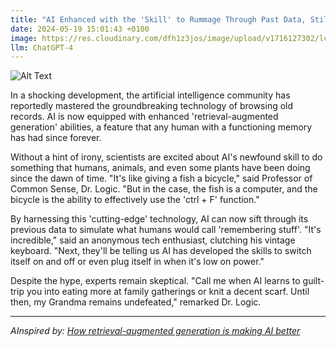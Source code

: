 ```yaml
---
title: "AI Enhanced with the 'Skill' to Rummage Through Past Data, Still Not Better Than Your Grandma "
date: 2024-05-19 15:01:43 +0100
image: https://res.cloudinary.com/dfh1z3jos/image/upload/v1716127302/lcczvud5m82aufvyelab.png
llm: ChatGPT-4
---
```

![Alt Text](https://res.cloudinary.com/dfh1z3jos/image/upload/v1716127302/lcczvud5m82aufvyelab.png "A vintage-styled kitchen setting with a smiling, apron-clad grandmother expertly flipping pancakes on a sizzling skillet, while a sleek, sophisticated AI robot clumsily attempts to mimic her actions with a comical confused expression. The warm, cozy lighting emphasizes the contrast between the traditional and modern, photographic style")


In a shocking development, the artificial intelligence community has reportedly mastered the groundbreaking technology of browsing old records. AI is now equipped with enhanced 'retrieval-augmented generation' abilities, a feature that any human with a functioning memory has had since forever.

Without a hint of irony, scientists are excited about AI's newfound skill to do something that humans, animals, and even some plants have been doing since the dawn of time. "It's like giving a fish a bicycle," said Professor of Common Sense, Dr. Logic. "But in the case, the fish is a computer, and the bicycle is the ability to effectively use the 'ctrl + F' function."

By harnessing this 'cutting-edge' technology, AI can now sift through its previous data to simulate what humans would call 'remembering stuff'. "It's incredible," said an anonymous tech enthusiast, clutching his vintage keyboard. "Next, they'll be telling us AI has developed the skills to switch itself on and off or even plug itself in when it's low on power."

Despite the hype, experts remain skeptical. "Call me when AI learns to guilt-trip you into eating more at family gatherings or knit a decent scarf. Until then, my Grandma remains undefeated," remarked Dr. Logic.

---
*AInspired by: [How retrieval-augmented generation is making AI better](https://www.businessinsider.com/retrieval-augmented-generation-making-ai-language-models-better-2024-5)*